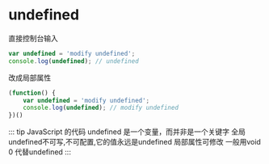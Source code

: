# undefined

直接控制台输入
``` js
var undefined = 'modify undefined';
console.log(undefined); // undefined
```

改成局部属性
``` js
(function() {
    var undefined = 'modify undefined';
    console.log(undefined); // modify undefined
})()
```

::: tip
JavaScript 的代码 undefined 是一个变量，而并非是一个关键字
全局undefined不可写,不可配置,它的值永远是undefined
局部属性可修改
一般用void 0 代替undefined
:::